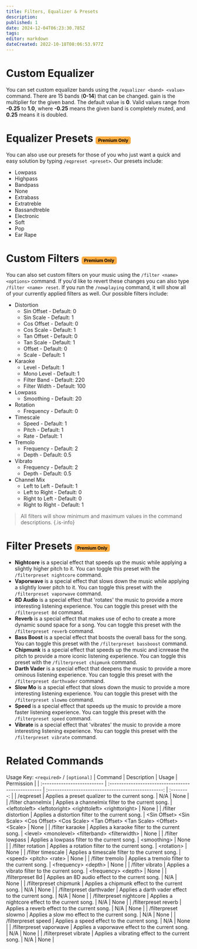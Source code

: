 ```yaml
---
title: Filters, Equalizer & Presets
description: 
published: 1
date: 2024-12-04T06:23:30.785Z
tags: 
editor: markdown
dateCreated: 2022-10-18T08:06:53.977Z
---
```


# Custom Equalizer

You can set custom equalizer bands using the `/equalizer <band> <value>` command. There are 15 bands (**0-14**) that can be changed. gain is the multiplier for the given band. The default value is **0**. Valid values range from **-0.25** to **1.0**, where **-0.25** means the given band is completely muted, and **0.25** means it is doubled.

# Equalizer Presets <span style="background-color: rgb(253, 172, 65); color: black; padding: 3px 7px; font-size: 12px; border-radius: 5px;">Premium Only</span>
You can also use our presets for those of you who just want a quick and easy solution by typing `/eqpreset <preset>`. Our presets include:

* Lowpass
* Highpass
* Bandpass
* None
* Extrabass
* Extratreble
* Bassandtreble
* Electronic
* Soft
* Pop
* Ear Rape

# Custom Filters <span style="background-color: rgb(253, 172, 65); color: black; padding: 3px 7px; font-size: 12px; border-radius: 5px;">Premium Only</span>

You can also set custom filters on your music using the `/filter <name> <options>` command. If you'd like to revert these changes you can also type `/filter <name> reset`. If you run the `/nowplaying` command, it will show all of your currently applied filters as well. Our possible filters include:

* Distortion
  * Sin Offset - Default: 0
  * Sin Scale - Default: 1
  * Cos Offset - Default: 0
  * Cos Scale - Default: 1
  * Tan Offset - Default: 0
  * Tan Scale - Default: 1
  * Offset - Default: 0
  * Scale - Default: 1
* Karaoke
  * Level - Default: 1
  * Mono Level - Default: 1
  * Filter Band - Default: 220
  * Filter Width - Default: 100
* Lowpass
  * Smoothing - Default: 20
* Rotation
  * Frequency - Default: 0
* Timescale
  * Speed - Default: 1
  * Pitch - Default: 1
  * Rate - Default: 1
* Tremolo
  * Frequency - Default: 2
  * Depth - Default: 0.5
* Vibrato
  * Frequency - Default: 2
  * Depth - Default: 0.5
* Channel Mix
  * Left to Left - Default: 1
  * Left to Right - Default: 0
  * Right to Left - Default: 0
  * Right to Right - Default: 1

> All filters will show minimum and maximum values in the command descriptions.
{.is-info}

# Filter Presets <span style="background-color: rgb(253, 172, 65); color: black; padding: 3px 7px; font-size: 12px; border-radius: 5px;">Premium Only</span>
* **Nightcore** is a special effect that speeds up the music while applying a slightly higher pitch to it. You can toggle this preset with the `/filterpreset nightcore` command.
* **Vaporwave** is a special effect that slows down the music while applying a slightly lower pitch to it. You can toggle this preset with the `/filterpreset vaporwave` command.
* **8D Audio** is a special effect that 'rotates' the music to provide a more interesting listening experience. You can toggle this preset with the `/filterpreset 8d` command.
* **Reverb** is a special effect that makes use of echo to create a more dynamic sound space for a song. You can toggle this preset with the `/filterpreset reverb` command.
* **Bass Boost** is a special effect that boosts the overall bass for the song. You can toggle this preset with the `/filterpreset bassboost` command.
* **Chipmunk** is a special effect that speeds up the music and icnrease the pitch to provide a more iconic listening experience. You can toggle this preset with the `/filterpreset chipmunk` command.
* **Darth Vader** is a special effect that deepens the music to provide a more ominous listening experience. You can toggle this preset with the `/filterpreset darthvader` command.
* **Slow Mo** is a special effect that slows down the music to provide a more interesting listening experience. You can toggle this preset with the `/filterpreset slowmo` command.
* **Speed** is a special effect that speeds up the music to provide a more faster listening experience. You can toggle this preset with the `/filterpreset speed` command.
* **Vibrate** is a special effect that 'vibrates' the music to provide a more interesting listening experience. You can toggle this preset with the `/filterpreset vibrate` command.

# Related Commands
Usage Key: `<required>` / `[optional]`
| Command                     | Description                                         | Usage                                                | Permission |
| :-------------------------- | :------------------------------------------------- | :-------------------------------------------------: | :--------: |
| /eqpreset | Applies a preset qualizer to the current song. | N/A | None | 
| /filter channelmix          | Applies a channelmix filter to the current song.   | \<leftotoleft> \<leftotoright> \<righttoleft> \<righttoright> | None       |
| /filter distortion          | Applies a distortion filter to the current song.   | \<Sin Offset> \<Sin Scale> \<Cos Offset> \<Cos Scale> \<Tan Offset> \<Tan Scale> \<Offset> \<Scale> | None       |
| /filter karaoke             | Applies a karaoke filter to the current song.      | \<level> \<monolevel> \<filterband> \<filterwidth>      | None       |
| /filter lowpass             | Applies a lowpass filter to the current song.      | \<smoothing>                                         | None       |
| /filter rotation            | Applies a rotation filter to the current song.     | \<rotation>                                          | None       |
| /filter timescale           | Applies a timescale filter to the current song.    | \<speed> \<pitch> \<rate>                              | None       |
| /filter tremolo             | Applies a tremolo filter to the current song.      | \<frequency> \<depth>                                 | None       |
| /filter vibrato             | Applies a vibrato filter to the current song.      | \<frequency> \<depth>                                 | None       |
| /filterpreset 8d            | Applies an 8D audio effect to the current song.    | N/A                                                 | None       |
| /filterpreset chipmunk      | Applies a chipmunk effect to the current song.     | N/A                                                 | None       |
| /filterpreset darthvader    | Applies a darth vader effect to the current song.  | N/A                                                 | None       |
| /filterpreset nightcore     | Applies a nightcore effect to the current song.    | N/A                                                 | None       |
| /filterpreset reverb        | Applies a reverb effect to the current song.       | N/A                                                 | None       |
| /filterpreset slowmo        | Applies a slow mo effect to the current song.      | N/A                                                 | None       |
| /filterpreset speed         | Applies a speed effect to the current song.        | N/A                                                 | None       |
| /filterpreset vaporwave     | Applies a vaporwave effect to the current song.    | N/A                                                 | None       |
| /filterpreset vibrate       | Applies a vibrating effect to the current song.    | N/A                                                 | None       |